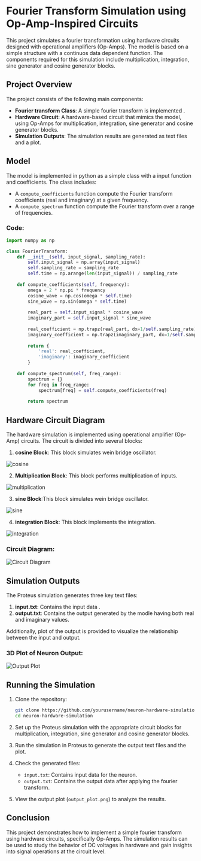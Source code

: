 
# Fourier Transform Simulation using Op-Amp-Inspired Circuits 

This project simulates a fourier  transformation using hardware circuits designed with operational amplifiers (Op-Amps). The model is based on a simple structure with a continuos data dependent function. The components required for this simulation include multiplication, integration, sine generator and cosine generator blocks.

## Project Overview

The project consists of the following main components:

- **Fourier transform Class**: A simple fourier transform is implemented .
- **Hardware Circuit**: A hardware-based circuit that mimics the model, using Op-Amps for multiplication, integration, sine generator and cosine generator blocks.
- **Simulation Outputs**: The simulation results are generated as text files and a plot.

## Model

The model is implemented in python as a simple class with a input function and coefficients. The class includes:

- A `compute_coefficients` function compute the Fourier transform coefficients (real and imaginary) at a given frequency.
- A `compute_spectrum` function compute the Fourier transform over a range of frequencies.

### Code:
```python
import numpy as np

class FourierTransform:
    def __init__(self, input_signal, sampling_rate):
        self.input_signal = np.array(input_signal)
        self.sampling_rate = sampling_rate
        self.time = np.arange(len(input_signal)) / sampling_rate
    
    def compute_coefficients(self, frequency):
        omega = 2 * np.pi * frequency
        cosine_wave = np.cos(omega * self.time)
        sine_wave = np.sin(omega * self.time)
        
        real_part = self.input_signal * cosine_wave
        imaginary_part = self.input_signal * sine_wave
        
        real_coefficient = np.trapz(real_part, dx=1/self.sampling_rate)
        imaginary_coefficient = np.trapz(imaginary_part, dx=1/self.sampling_rate)
        
        return {
            'real': real_coefficient,
            'imaginary': imaginary_coefficient
        }
    
    def compute_spectrum(self, freq_range):
        spectrum = {}
        for freq in freq_range:
            spectrum[freq] = self.compute_coefficients(freq)
        
        return spectrum
```

## Hardware Circuit Diagram

The hardware simulation is implemented using operational amplifier (Op-Amp) circuits. The circuit is divided into several blocks:

1. **cosine Block**: This block simulates wein bridge oscillator.

![cosine](cosine.png)

2. **Multiplication Block**: This block performs multiplication of inputs.

![multiplication](multiplication.png)

3. **sine Block**:This block simulates wein bridge oscillator.

![sine](sine.png)

4. **integration Block**: This block implements the integration.

![integration](integration.png)

### Circuit Diagram:

![Circuit Diagram](circuit_diagram.png)

## Simulation Outputs

The Proteus simulation generates three key text files:

1. **input.txt**: Contains the input data .
2. **output.txt**: Contains the output generated by the modle having both real and imaginary values.

Additionally, plot of the output is provided to visualize the relationship between the input and output.

### 3D Plot of Neuron Output:

![Output Plot](output_plot.png)

## Running the Simulation

1. Clone the repository:
    ```bash
    git clone https://github.com/yourusername/neuron-hardware-simulation.git
    cd neuron-hardware-simulation
    ```

2. Set up the Proteus simulation with the appropriate circuit blocks for multiplication, integration, sine generator and cosine generator blocks.

3. Run the simulation in Proteus to generate the output text files and the plot.

4. Check the generated files:
    - `input.txt`: Contains input data for the neuron.
    - `output.txt`: Contains the output data after applying the fourier transform.

5. View the output plot (`output_plot.png`) to analyze the results.

## Conclusion

This project demonstrates how to implement a simple fourier transform using hardware circuits, specifically Op-Amps. The simulation results can be used to study the behavior of DC voltages in hardware and gain insights into signal operations at the circuit level.


